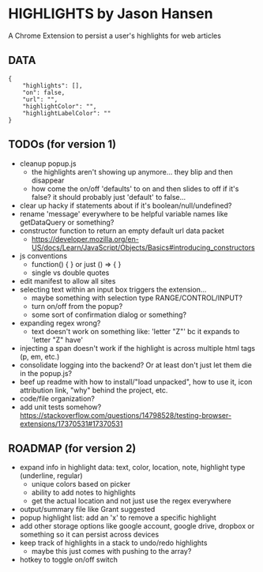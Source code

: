 # HIGHLIGHTS by Jason Hansen
A Chrome Extension to persist a user's highlights for web articles

## DATA
```
{
    "highlights": [],
    "on": false,
    "url": "",
    "highlightColor": "",
    "highlightLabelColor": ""
}
```

## TODOs (for version 1)
- cleanup popup.js
    - the highlights aren't showing up anymore... they blip and then disappear
    - how come the on/off 'defaults' to on and then slides to off if it's false? it should probably just 'default' to false...
- clear up hacky if statements about if it's boolean/null/undefined?
- rename 'message' everywhere to be helpful variable names like getDataQuery or something?
- constructor function to return an empty default url data packet
    - https://developer.mozilla.org/en-US/docs/Learn/JavaScript/Objects/Basics#introducing_constructors
- js conventions
    - function() { } or just () => { }
    - single vs double quotes
- edit manifest to allow all sites
- selecting text within an input box triggers the extension...
    - maybe something with selection type RANGE/CONTROL/INPUT?
    - turn on/off from the popup?
    - some sort of confirmation dialog or something?
- expanding regex wrong?
    - text doesn't work on something like: 'letter "Z"' bc it expands to 'letter "Z" have'
- injecting a span doesn't work if the highlight is across multiple html tags (p, em, etc.)
- consolidate logging into the backend? Or at least don't just let them die in the popup.js?
- beef up readme with how to install/"load unpacked", how to use it, icon attribution link, "why" behind the project, etc.
- code/file organization?
- add unit tests somehow? https://stackoverflow.com/questions/14798528/testing-browser-extensions/17370531#17370531

## ROADMAP (for version 2)
- expand info in highlight data: text, color, location, note, highlight type (underline, regular)
    - unique colors based on picker
    - ability to add notes to highlights
    - get the actual location and not just use the regex everywhere
- output/summary file like Grant suggested
- popup highlight list: add an 'x' to remove a specific highlight
- add other storage options like google account, google drive, dropbox or something so it can persist across devices
- keep track of highlights in a stack to undo/redo highlights
    - maybe this just comes with pushing to the array?
- hotkey to toggle on/off switch